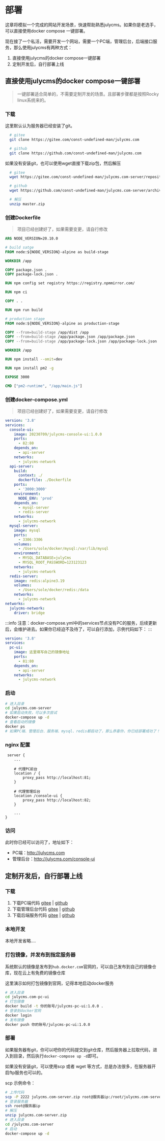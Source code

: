 # 部署

这章将模拟一个完成的网站开发场景，快速帮助熟悉julycms。如果你是老选手，可以直接使用docker compose 一键部署。

现在接了一个私活，需要开发一个网站，需要一个PC端，管理后台，后端接口服务，那么使用julycms有两种方式：

1. 直接使用julycms的docker compose一键部署
2. 定制开发后，自行部署上线

## 直接使用julycms的docker compose一键部署

> 一键部署适合简单的，不需要定制开发的场景。且部署步骤都是按照Rocky linux系统来的。

### 下载

这里默认认为服务器已经安装了git。

```sh
  # gitee
  git clone https://gitee.com/const-undefined-man/julycms.com

  # github
  git clone https://github.com/const-undefined-man/julycms.com
```

如果没有安装git，也可以使用wget直接下载zip包，然后解压

```sh
  # gitee
  wget https://gitee.com/const-undefined-man/julycms.com-server/repository/archive/master.zip

  # github
  wget https://github.com/const-undefined-man/julycms.com-server/archive/refs/heads/master.zip

  # 解压
  unzip master.zip
```

### 创建Dockerfile

> 项目已经创建好了，如果需要变更，请自行修改

```dockerfile
ARG NODE_VERSION=20.10.0

# build satge
FROM node:${NODE_VERSION}-alpine as build-stage

WORKDIR /app

COPY package.json .
COPY package-lock.json .

RUN npm config set registry https://registry.npmmirror.com/

RUN npm ci

COPY . .

RUN npm run build

# production stage
FROM node:${NODE_VERSION}-alpine as production-stage

COPY --from=build-stage /app/dist /app
COPY --from=build-stage /app/package.json /app/package.json
COPY --from=build-stage /app/package-lock.json /app/package-lock.json

WORKDIR /app

RUN npm install --omit=dev

RUN npm install pm2 -g

EXPOSE 3000

CMD ["pm2-runtime", "/app/main.js"]
```

### 创建docker-compose.yml

> 项目已经创建好了，如果需要变更，请自行修改

```yaml
version: '3.8'
services:
  console-ui:
    image: 20230709/julycms-console-ui:1.0.0
    ports:
      - 82:80
    depends_on:
      - api-server
    networks:
      - julycms-network
  api-server:
    build:
      context: ./
      dockerfile: ./Dockerfile
    ports:
      - '3000:3000'
    environment:
      NODE_ENV: 'prod'
    depends_on:
      - mysql-server
      - redis-server
    networks:
      - julycms-network
  mysql-server:
    image: mysql
    ports:
      - 3306:3306
    volumes:
      - /Users/sole/docker/mysql:/var/lib/mysql
    environment:
      - MYSQL_DATABASE=julyCms
      - MYSQL_ROOT_PASSWORD=123123123
    networks:
      - julycms-network
  redis-server:
    image: redis:alpine3.19
    volumes:
      - /Users/sole/docker/redis:/data
    networks:
      - julycms-network
networks:
  julycms-network:
    driver: bridge
```

:::info
注意：docker-compose.yml中的services节点没有PC的服务，后续更新后，会维护进去。如果你已经迫不及待了，可以自行添加，示例代码如下：
:::

```yaml
version: '3.8'
services:
  pc-ui:
    image: 这里填写自己的镜像地址
    ports:
      - 81:80
    depends_on:
      - api-server
    networks:
      - julycms-network
```

### 启动

```sh
# 进入目录
cd julycms.com-server
# 如果启动失败，可以多次尝试
docker-compose up -d
# 查看启动的镜像
docker ps
# 如果PC端、管理后台、服务端、mysql、redis都启动了，那么恭喜你，你已经部署成功了！🎉🎉🎉
```

### nginx 配置

```nginx
 server {
    ...

    # 代理PC前台
    location / {
        proxy_pass http://localhost:81;
    }

    # 代理管理后台
    location /console-ui {
        proxy_pass http://localhost:82;
    }

    ...
}
```

### 访问

此时你已经可以访问了，地址如下：

- PC端：<http://julycms.com>
- 管理后台：<http://julycms.com/console-ui>

## 定制开发后，自行部署上线

### 下载

1. 下载PC端代码 [gitee](https://gitee.com/const-undefined-man/julycms.com-pc-ui) | [github](https://github.com/const-undefined-man/julycms.com-pc-ui)
2. 下载管理后台代码 [gitee](https://gitee.com/const-undefined-man/julycms.com-console-ui) | [github](https://github.com/const-undefined-man/julycms.com-console-ui)
3. 下载后端服务代码 [gitee](https://gitee.com/const-undefined-man/julycms.com-server) | [github](https://github.com/const-undefined-man/julycms.com-server)

### 本地开发

本地开发省略....

### 打包镜像，并发布到指定服务器

系统默认的镜像是发布到`hub.docker.com`官网的，可以自己发布到自己的镜像仓库，现在云上有免费的镜像仓库

这里演示如何打包镜像到官网，记得本地启动docker服务

```sh
# 进入目录
cd julycms.com-pc-ui
# 打包镜像
docker build -t 你的账号/julycms-pc-ui:1.0.0 .
# 登录到docker官网
docker login
# 发布镜像
docker push 你的账号/julycms-pc-ui:1.0.0
```

### 部署

如果服务器有git，你可以吧你的代码提交到git仓库，然后服务器上拉取代码，进入到目录，然后执行`docker-compose up -d`即可。

如果没有安装git，可以使用scp 或者 wget 等方式，总是办法很多，在服务器开启ftp服务也可以的。

scp 示例命令：

```sh
# 上传代码
scp -P 2222 julycms.com-server.zip root@服务器ip:/root/julycms.com-server
# 登录服务器
ssh root@服务器ip
# 解压
unzip julycms.com-server.zip
# 进入目录
cd /julycms.com-server
# 启动
docker-compose up -d
```
